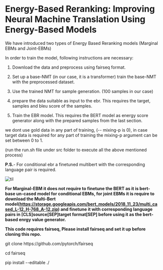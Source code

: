 
# Energy-Based Reranking: Improving Neural Machine Translation Using Energy-Based Models

We have introduced two types of Energy Based Reranking models (Marginal EBMs and Joint-EBMs)

In order to train the model, following instructions are necessary:

1. Download the data and preprocess using fairseq format.

2. Set up a base-NMT (in our case, it is a transformer) train the base-NMT with the preprocessed dataset.

3. Use the trained NMT for sample generation. (100 samples in our case) 

4. prepare the data suitable as input to the ebr. This requires the target, samples and bleu score of the samples.

5. Train the EBR model. This requires the BERT model as energy score generator along with the prepared samples from the last section.

we dont use gold data in any part of training, (-- mixing-p is 0), in case target data is required for any part of training the mixing-p argument can be set between 0 to 1.

(run the run.sh file under src folder to execute all the above mentioned process)

**P.S.**- For conditional ebr a finetuned multibert with the corresponding language pair is required.


![til](https://github.com/sumantakcs/ebr-nmt/blob/2d77c6112b808584c6b1f84c0e9d9e63814ae7b3/Presentation6.gif)
 
 
 
**For Marginal-EBM it does not require to finetune the BERT as it is bert-base un-cased model for conditional EBMs, for joint EBMs it is require to download the Multi-Bert model(https://storage.googleapis.com/bert_models/2018_11_23/multi_cased_L-12_H-768_A-12.zip) and finetune it with corresponding language pairs in [CLS]source[SEP]target format[SEP] before using it as the bert-based enrgy value generator.**

**This code requires fairseq, Please install fairseq and set it up before cloning this repo.**

<p>git clone https://github.com/pytorch/fairseq </p>
<p>cd fairseq </p>
<p>pip install --editable ./</p>





